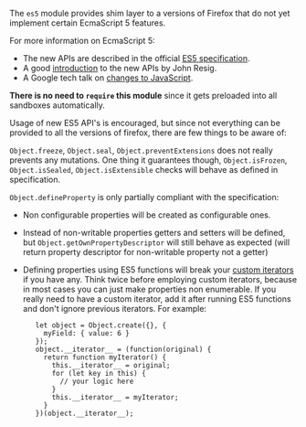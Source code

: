 The `es5` module provides shim layer to a versions of Firefox that do not yet
implement certain EcmaScript 5 features.

For more information on EcmaScript 5:

* The new APIs are described in the official [ES5 specification][].
* A good [introduction][] to the new APIs by John Resig.
* A Google tech talk on [changes to JavaScript][].

**There is no need to `require` this module** since it gets preloaded into
all sandboxes automatically.

Usage of new ES5 API's is encouraged, but since not everything can be
provided to all the versions of firefox, there are few things to be aware of:

`Object.freeze`, `Object.seal`, `Object.preventExtensions` does not really
prevents any mutations. One thing it guarantees though, `Object.isFrozen`,
`Object.isSealed`, `Object.isExtensible` checks will behave as defined in
specification.

`Object.defineProperty` is only partially compliant with the specification:

- Non configurable properties will be created as configurable ones.

- Instead of non-writable properties getters and setters will be defined,
but `Object.getOwnPropertyDescriptor` will still behave as expected
(will return property descriptor for non-writable property not a getter)

- Defining properties using ES5 functions will break your
     [custom iterators][] if you have any. Think twice before employing
     custom iterators, because in most cases you can just make properties
     non enumerable. If you really need to have a custom iterator, add it
     after running ES5 functions and don't ignore previous iterators.
     For example:

         let object = Object.create({}, {
           myField: { value: 6 }
         });
         object.__iterator__ = (function(original) {
           return function myIterator() {
             this.__iterator__ = original;
             for (let key in this) {
               // your logic here
             }
             this.__iterator__ = myIterator;
           }
         })(object.__iterator__);

[custom iterators]:https://developer.mozilla.org/en/New_in_JavaScript_1.7#Iterators
[ES5 specification]:http://www.ecmascript.org/docs/tc39-2009-043.pdf
[introduction]:http://ejohn.org/blog/ecmascript-5-objects-and-properties/
[changes to JavaScript]:http://www.youtube.com/watch?v=Kq4FpMe6cRs

